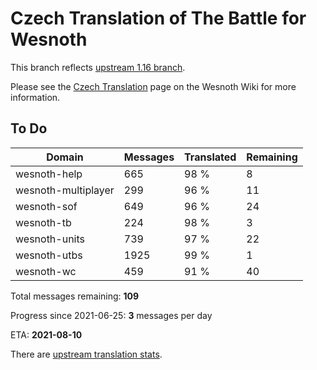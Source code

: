 # Czech Translation of The Battle for Wesnoth

This branch reflects [upstream 1.16 branch](https://github.com/wesnoth/wesnoth/tree/1.16).

Please see the [Czech Translation](https://wiki.wesnoth.org/CzechTranslation) page on the Wesnoth Wiki for more information.

## To Do

Domain | Messages | Translated | Remaining
------ | -------- | ---------- | ---------
wesnoth-help | 665 | 98 % | 8
wesnoth-multiplayer | 299 | 96 % | 11
wesnoth-sof | 649 | 96 % | 24
wesnoth-tb | 224 | 98 % | 3
wesnoth-units | 739 | 97 % | 22
wesnoth-utbs | 1925 | 99 % | 1
wesnoth-wc | 459 | 91 % | 40

Total messages remaining: **109**

Progress since 2021-06-25: **3** messages per day

ETA: **2021-08-10**

There are [upstream translation stats](https://www.wesnoth.org/gettext/?view=langs&version=branch&lang=cs).
